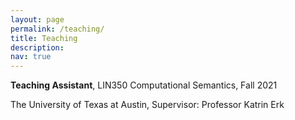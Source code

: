 ```yaml
---
layout: page
permalink: /teaching/
title: Teaching
description: 
nav: true
---
```


**Teaching Assistant**, LIN350 Computational Semantics, Fall 2021  

The University of Texas at Austin, Supervisor: Professor Katrin Erk
